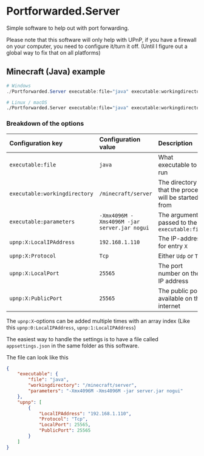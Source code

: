 # Portforwarded.Server

Simple software to help out with port forwarding.

Please note that this software will only help with UPnP, if you have a firewall on your computer, you need to configure it/turn it off. (Until I figure out a global way to fix that on all platforms)


## Minecraft (Java) example

```powershell
# Windows
./Portforwarded.Server executable:file="java" executable:workingdirectory="C:\minecraftserver" executable:parameters="-Xmx4096M -Xms4096M -jar server.jar nogui" upnp:0:LocalIPAddress="192.168.1.110" upnp:0:Protocol="Tcp" upnp:0:LocalPort=25565 upnp:0:PublicPort=25565
```

```bash
# Linux / macOS
./Portforwarded.Server executable:file="java" executable:workingdirectory="/minecraft/server" executable:parameters="-Xmx4096M -Xms4096M -jar server.jar nogui" upnp:0:LocalIPAddress="192.168.1.110" upnp:0:Protocol="Tcp" upnp:0:LocalPort=25565 upnp:0:PublicPort=25565
```


### Breakdown of the options

| Configuration key | Configuration value | Description |
|:------------------|:--------------------|:------------|
| `executable:file` | `java` | What executable to run |
| `executable:workingdirectory` | `/minecraft/server` | The directory that the process will be started from |
| `executable:parameters` | `-Xmx4096M -Xms4096M -jar server.jar nogui` | The arguments passed to the `executable:file` |
| `upnp:X:LocalIPAddress` | `192.168.1.110` | The IP-address for entry `X` |
| `upnp:X:Protocol` | `Tcp` | Either `Udp` or `Tcp` |
| `upnp:X:LocalPort` | `25565` | The port number on the IP address |
| `upnp:X:PublicPort` | `25565` | The public port available on the internet |

The `upnp:X`-options can be added multiple times with an array index (Like this `upnp:0:LocalIPAddress`, `upnp:1:LocalIPAddress`)

The easiest way to handle the settings is to have a file called `appsettings.json` in the same folder as this software.

The file can look like this

```json
{
    "executable": {
        "file": "java",
        "workingdirectory": "/minecraft/server",
        "parameters": "-Xmx4096M -Xms4096M -jar server.jar nogui"
    },
    "upnp": [
        {
            "LocalIPAddress": "192.168.1.110",
            "Protocol": "Tcp",
            "LocalPort": 25565,
            "PublicPort": 25565
        }
    ]
}
```